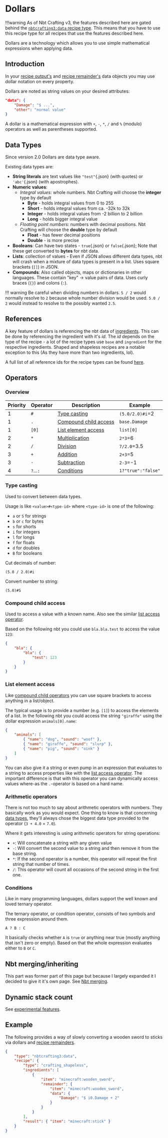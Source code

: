 # Dollars

!!!warning
	As of Nbt Crafting v3, the features described here are gated behind the [`nbtcrafting3:data` recipe type](../recipe-types/data).
	This means that you have to use this recipe type for all recipes that use the features described here.

Dollars are a technology which allows you to use simple mathematical expressions when applying data.

## Introduction
In your [recipe output's](../../results) and [recipe remainder's](../../remainders) data objects you may use dollar notation on every property. 

Dollars are noted as string values on your desired attributes:

```json
"data": {
	"Damage": "$ ...",
	"other": "normal value"
}
```

A dollar is a mathematical expression with `+`, `-`, `*`, `/` and `%` (modulo) operators as well as parentheses supported.

## Data Types
Since version 2.0 Dollars are data type aware.

Existing data types are:

- **String literals** are text values like `"test"`{.json} (with quotes) or `'abc'`{.json} (with apostrophes).
- **Numeric values**:
	- *Integral values*: whole numbers. Nbt Crafting will choose the **integer** type by default
		- **Byte** - holds integral values from 0 to 255
		- **Short** - holds integral values from ca. -32k to 32k
		- **Integer** - holds integral values from -2 billion to 2 billion
		- **Long** - holds bigger integral value
	- *Floating point numbers*: numbers with decimal positions. Nbt Crafting will choose the **double** type by default
		- **Float** - has fewer decimal positions
		- **Double** - is more precise
- **Booleans**: Can have two states - `true`{.json} or `false`{.json}; Note that these get converted to **bytes** for nbt data.
- **Lists**: collection of values - Even if JSON allows different data types, nbt will crash when a mixture of data types is present in a list. Uses square brackets (`[]`) in JSON.
- **Compounds**: Also called objects, maps or dictionaries in other languages. These contain "key" -> value pairs of data. Uses curly braces (`{}`) and colons (`:`).

!!! warning
	Be careful when dividing numbers in dollars. `5 / 2` would normally resolve to `2` because whole number division would be used. `5.0 / 2` would instead to resolve to the possibly wanted `2.5`.

## References
A key feature of dollars is referencing the nbt data of [ingredients](../../ingredients). This can be done by referencing the ingredient with it's _id_. The _id_ depends on the type of the recipe - a lot of the recipe types use `base` and `ingredient` for the respective ingredients. Shaped and shapeless recipes are a notable exception to this (As they have more than two ingredients, lol).

A full list of all reference ids for the recipe types can be found [here](../dollar-references).

## Operators

### Overview

| Priority | Operator  | Description                                     | Example              |
| -------- | --------- | ----------------------------------------------- | -------------------- |
| 1        | `#`       | [Type casting](#type-casting)                   | `(5.0/2.0)#i`=2      |
| 1        | `.`       | [Compound child access](#compound-child-access) | `base.Damage`        |
| 1        | `[0]`     | [List element access](#list-element-access)     | `list[0]`            |
| 2        | `*`       | [Multiplication](#arithmetic-operators)         | `2*3`=6              |
| 2        | `/`       | [Division](#arithmetic-operators)               | `7/2.0`=3.5          |
| 3        | `+`       | [Addition](#arithmetic-operators)               | `2+3`=5              |
| 3        | `-`       | [Subtraction](#arithmetic-operators)            | `2-3`=-1             |
| 4        | `?`...`:` | [Conditions](#conditions)                       | `1?"true":"false"`   |

### Type casting

Used to convert between data types.

Usage is like `<value>#<type-id>` where `<type-id>` is one of the following:

- `a` or `S` for strings
- `b` or `c` for bytes
- `s` for shorts
- `i` for integers
- `l` for longs
- `f` for floats
- `d` for doubles
- `B` for booleans

Cut decimals of number:

`(5.0 / 2.0)#i`

Convert number to string:

`(5.0)#S`

### Compound child access
Used to access a value with a known name. Also see the similar [list access operator](#list-element-access).

Based on the following nbt you could use `bla.bla.test` to access the value `123`:

```json
{
	"bla": {
		"bla": {
			"test": 123
		}
	}
}
```

### List element access
Like [compound child operators](#compound-child-access) you can use square brackets to access anything in a list/object.

The typical usage is to provide a number (e.g. `[1]`) to access the elements of a list. In the following nbt you could access the string `"giraffe"` using the dollar expression `animals[0].name`:

```json
{
	"animals": [
		{ "name": "dog", "sound": "woof" },
		{ "name": "giraffe", "sound": "slurp" },
		{ "name": "pig", "sound": "oink" }
	]
}
```

You can also give it a string or even pump in an expression that evaluates to a string to access properties like with the [list access operator](#list-element-access). The important difference is that with this operator you can dynamically access values where-as the `.`-operator is based on a hard name.

### Arithmetic operators
There is not too much to say about arithmetic operators with numbers. They basically work as you would expect. One thing to know is that concerning [data types](#data-types), they'll always chose the biggest data type provided to the operator (`3 + 4.0` = `7.0`).

Where it gets interesting is using arithmetic operators for string operations:

- `+`: Will concatenate a string with any given value
- `-`: Will convert the second value to a string and then remove it from the base string.
- `*`: If the second operator is a number, this operator will repeat the first string that number of times.
- `/`: This operator will count all occasions of the second string in the first one.

### Conditions
Like in many programming languages, dollars support the well known and loved ternary operator.

The ternary operator, or condition operator, consists of two symbols and three expression around them.

```
A ? B : C
```

It basically checks whether `A` is `true` or anything near true (mostly anything that isn't zero or empty). Based on that the whole expression evaluates either to `B` or `C`.

## Nbt merging/inheriting
This part was former part of this page but because I largely expanded it I decided to give it it's own page. See [Nbt merging](../nbt-merging).

## Dynamic stack count
See [experimental features](../../../experimental).

## Example
The following provides a way of slowly converting a wooden sword to sticks via dollars and [recipe remainders](../../remainders).

```json
{
	"type": "nbtcrafting3:data",
	"recipe": {
		"type": "crafting_shapeless",
		"ingredients": [
			{
				"item": "minecraft:wooden_sword",
				"remainder": {
					"item": "minecraft:wooden_sword",
					"data": {
						"Damage": "$ i0.Damage + 2"
					}
				}
			}
		],
		"result": { "item": "minecraft:stick" }
	}
}
```
